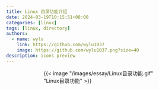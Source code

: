 ```yaml
---
title: Linux 目录功能介绍
date: 2024-03-19T10:15:51+08:00
categories: [linux]
tags: [linux, directory]
authors:
  - name: wylu
    link: https://github.com/wylu1037
    image: https://github.com/wylu1037.png?size=40
description: icons preview
---
```


<div style="display: block; width: 60%; margin: 0 auto;">
{{< image "/images/essay/Linux目录功能.gif" "Linux目录功能" >}}
</div>
